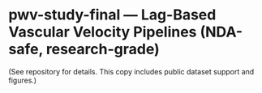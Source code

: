 # pwv-study-final — Lag-Based Vascular Velocity Pipelines (NDA-safe, research-grade)
(See repository for details. This copy includes public dataset support and figures.)
